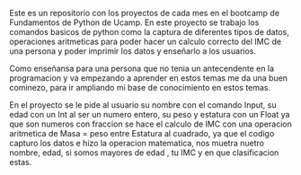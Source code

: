Este es un repositorio con los proyectos de cada mes en el bootcamp de Fundamentos de Python de Ucamp. 
En este proyecto se trabajo los comandos basicos de python como la captura de diferentes tipos de datos, operaciones aritmeticas para poder hacer un calculo correcto del IMC de una persona y poder imprimir los datos y enseñarlo a los usuarios.

Como enseñansa para una persona que no tenia un antecendente en la programacion y va empezando a aprender en estos temas me da una buen cominezo, para ir ampliando mi base de conocimiento en estos temas.

En el proyecto se le pide al usuario su nombre con el comando Input, su edad con un Int al ser un numero entero, su peso y estatura con un Float ya que son numeros con fraccion se hace el calculo de IMC con una operacion aritmetica de Masa = peso entre Estatura al cuadrado, ya que el codigo capturo los datos e hizo la operacion matematica, nos muetra nuetro nombre, edad, si somos mayores de edad , tu IMC y en que clasificacion estas.

